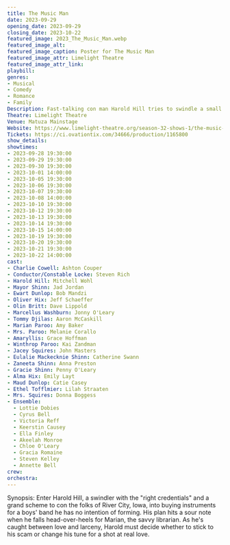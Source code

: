 ```yaml
---
title: The Music Man
date: 2023-09-29
opening_date: 2023-09-29
closing_date: 2023-10-22
featured_image: 2023_The_Music_Man.webp
featured_image_alt: 
featured_image_caption: Poster for The Music Man
featured_image_attr: Limelight Theatre
featured_image_attr_link: 
playbill:
genres:
- Musical
- Comedy
- Romance
- Family
Description: Fast-talking con man Harold Hill tries to swindle a small Iowa town with a marching band scheme, but love makes him change his tune.
Theatre: Limelight Theatre
Venue: Matuza Mainstage
Website: https://www.limelight-theatre.org/season-32-shows-1/the-music-man
Tickets: https://ci.ovationtix.com/34666/production/1165800
show_details: 
showtimes:
- 2023-09-28 19:30:00
- 2023-09-29 19:30:00
- 2023-09-30 19:30:00
- 2023-10-01 14:00:00
- 2023-10-05 19:30:00
- 2023-10-06 19:30:00
- 2023-10-07 19:30:00
- 2023-10-08 14:00:00
- 2023-10-10 19:30:00
- 2023-10-12 19:30:00
- 2023-10-13 19:30:00
- 2023-10-14 19:30:00
- 2023-10-15 14:00:00
- 2023-10-19 19:30:00
- 2023-10-20 19:30:00
- 2023-10-21 19:30:00
- 2023-10-22 14:00:00
cast:
- Charlie Cowell: Ashton Couper
- Conductor/Constable Locke: Steven Rich
- Harold Hill: Mitchell Wohl
- Mayor Shinn: Jad Jordan
- Ewart Dunlop: Bob Mandzi
- Oliver Hix: Jeff Schaeffer
- Olin Britt: Dave Lippold
- Marcellus Washburn: Jonny O'Leary
- Tommy Djilas: Aaron McCaskill
- Marian Paroo: Amy Baker
- Mrs. Paroo: Melanie Corallo
- Amaryllis: Grace Hoffman
- Winthrop Paroo: Kai Zandman
- Jacey Squires: John Masters
- Eulalie Mackecknie Shinn: Catherine Swann
- Zaneeta Shinn: Anna Preston
- Gracie Shinn: Penny O'Leary
- Alma Hix: Emily Layt
- Maud Dunlop: Catie Casey
- Ethel Tofflmier: Lilah Straaten
- Mrs. Squires: Donna Boggess
- Ensemble:
  - Lottie Dobies
  - Cyrus Bell
  - Victoria Reff
  - Keerstin Causey
  - Ella Finley
  - Akeelah Monroe
  - Chloe O'Leary
  - Gracia Romaine
  - Steven Kelley
  - Annette Bell
crew:
orchestra:
---
```

Synopsis: Enter Harold Hill, a swindler with the "right credentials" and a grand scheme to con the folks of River City, Iowa, into buying instruments for a boys' band he has no intention of forming. His plan hits a sour note when he falls head-over-heels for Marian, the savvy librarian. As he's caught between love and larceny, Harold must decide whether to stick to his scam or change his tune for a shot at real love.